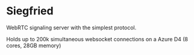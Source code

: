 # Siegfried

WebRTC signaling server with the simplest protocol.

Holds up to 200k simultaneous websocket connections on a Azure D4 (8 cores, 28GB memory)